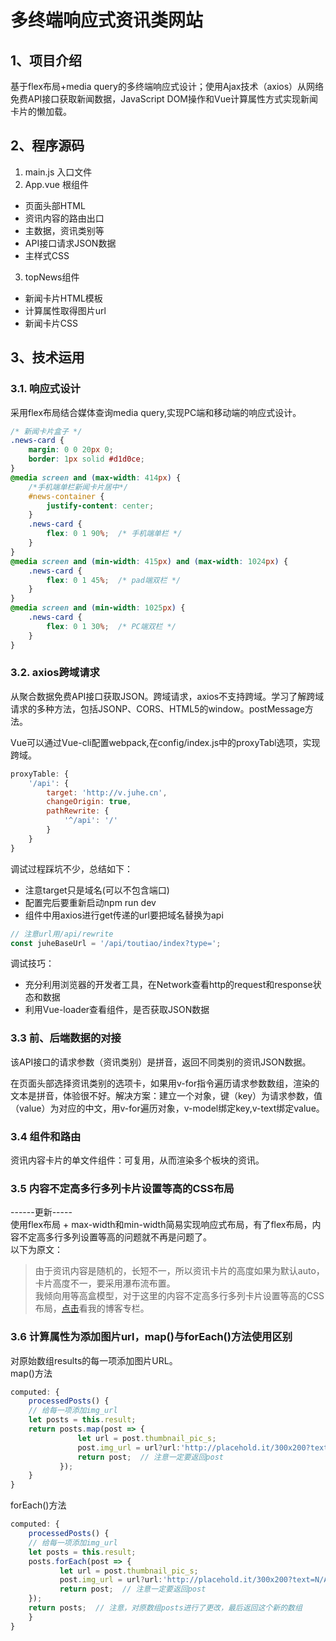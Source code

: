 多终端响应式资讯类网站
===
1、项目介绍
---
基于flex布局+media query的多终端响应式设计；使用Ajax技术（axios）从网络免费API接口获取新闻数据，JavaScript DOM操作和Vue计算属性方式实现新闻卡片的懒加载。

2、程序源码
---
1. main.js 入口文件
2. App.vue 根组件
*   页面头部HTML
*   资讯内容的路由出口<router-view>
*   主数据，资讯类别等
*   API接口请求JSON数据
*   主样式CSS
3. topNews组件
*   新闻卡片HTML模板
*   计算属性取得图片url
*   新闻卡片CSS

3、技术运用
---
### 3.1. 响应式设计
采用flex布局结合媒体查询media query,实现PC端和移动端的响应式设计。
```css
/* 新闻卡片盒子 */   
.news-card {
	margin: 0 0 20px 0;
	border: 1px solid #d1d0ce;
}
@media screen and (max-width: 414px) {
    /*手机端单栏新闻卡片居中*/
    #news-container {
        justify-content: center;
    }
    .news-card {
        flex: 0 1 90%;  /* 手机端单栏 */
    }
}
@media screen and (min-width: 415px) and (max-width: 1024px) {
    .news-card {
        flex: 0 1 45%;  /* pad端双栏 */
    }
}
@media screen and (min-width: 1025px) {
    .news-card {
        flex: 0 1 30%;  /* PC端双栏 */
    }
}
```

### 3.2. axios跨域请求

从聚合数据免费API接口获取JSON。跨域请求，axios不支持跨域。学习了解跨域请求的多种方法，包括JSONP、CORS、HTML5的window。postMessage方法。

Vue可以通过Vue-cli配置webpack,在config/index.js中的proxyTabl选项，实现跨域。 
```javascript
proxyTable: {
    '/api': {
        target: 'http://v.juhe.cn',
        changeOrigin: true,
        pathRewrite: {
            '^/api': '/'
        }
    }
}
```
调试过程踩坑不少，总结如下：
* 注意target只是域名(可以不包含端口)
* 配置完后要重新启动npm run dev 
* 组件中用axios进行get传递的url要把域名替换为api
```javascript
// 注意url用/api/rewrite
const juheBaseUrl = '/api/toutiao/index?type=';
```
调试技巧：
* 充分利用浏览器的开发者工具，在Network查看http的request和response状态和数据
* 利用Vue-loader查看组件，是否获取JSON数据

### 3.3 前、后端数据的对接
该API接口的请求参数（资讯类别）是拼音，返回不同类别的资讯JSON数据。

在页面头部选择资讯类别的选项卡，如果用v-for指令遍历请求参数数组，渲染的文本是拼音，体验很不好。解决方案：建立一个对象，键（key）为请求参数，值（value）为对应的中文，用v-for遍历对象，v-model绑定key,v-text绑定value。

### 3.4 组件和路由
资讯内容卡片的单文件组件：可复用，从而渲染多个板块的资讯。

### 3.5 内容不定高多行多列卡片设置等高的CSS布局
------更新-----  
使用flex布局 + max-width和min-width简易实现响应式布局，有了flex布局，内容不定高多行多列设置等高的问题就不再是问题了。  
以下为原文：
>由于资讯内容是随机的，长短不一，所以资讯卡片的高度如果为默认auto，卡片高度不一，要采用瀑布流布置。  
我倾向用等高盒模型，对于这里的内容不定高多行多列卡片设置等高的CSS布局，[点击](http://blog.csdn.net/alcantara/article/details/77416133 '【更新--多行多列解决方案】不定高多栏设置等高的方法（正padding+负margin）')看我的博客专栏。

### 3.6 计算属性为添加图片url，map()与forEach()方法使用区别
对原始数组results的每一项添加图片URL。  
map()方法
```javascript
computed: {
	processedPosts() {
	// 给每一项添加img_url
	let posts = this.result;
	return posts.map(post => {
		       let url = post.thumbnail_pic_s;
		       post.img_url = url?url:'http://placehold.it/300x200?text=N/A';
		       return post;  // 注意一定要返回post
	       });
	}
}
```
forEach()方法
```javascript
computed: {
	processedPosts() {
	// 给每一项添加img_url
	let posts = this.result;
	posts.forEach(post => {
	       let url = post.thumbnail_pic_s;
	       post.img_url = url?url:'http://placehold.it/300x200?text=N/A';
	       return post;  // 注意一定要返回post
    });
    return posts;  // 注意，对原数组posts进行了更改，最后返回这个新的数组
	}
}
```